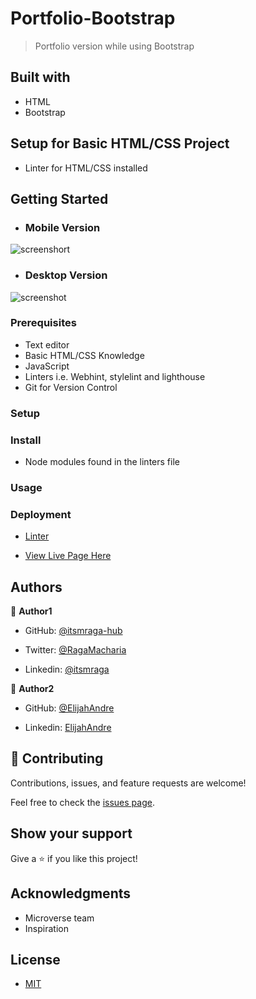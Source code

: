 # Portfolio-Bootstrap

> Portfolio version while using Bootstrap

## Built with

- HTML
- Bootstrap

## Setup for Basic HTML/CSS Project

- Linter for HTML/CSS installed

## Getting Started

- ### Mobile Version

![screenshort]()

- ### Desktop Version

![screenshot]()

### Prerequisites

- Text editor
- Basic HTML/CSS Knowledge
- JavaScript
- Linters i.e. Webhint, stylelint and lighthouse
- Git for Version Control

### Setup

### Install

- Node modules found in the linters file

### Usage

### Deployment

- [Linter](https://github.com/microverseinc/linters-config/tree/master/html-css)

- [View Live Page Here](https://itsmraga-hub.github.io/Portfolio-Bootstrap/)

## Authors

👤 **Author1**

- GitHub: [@itsmraga-hub](https://github.com/itsmraga-hub)

- Twitter: [@RagaMacharia](https://twitter.com/RagaMacharia)

- Linkedin: [@itsmraga](https://www.linkedin.com/in/itsmraga/)

👤 **Author2**

- GitHub: [@ElijahAndre](https://github.com/Elijahdre
)

- Linkedin: [ElijahAndre](https://www.linkedin.com/in/elijah-odjegba-862708179/
)

## 🤝 Contributing

Contributions, issues, and feature requests are welcome!

Feel free to check the [issues page](../../issues/).

## Show your support

Give a ⭐️ if you like this project!

## Acknowledgments

- Microverse team
- Inspiration

## License

- [MIT](https://github.com/itsmraga-hub/Portfolio-Bootstrap/blob/master/LICENSE)
